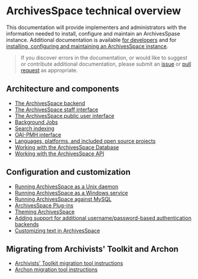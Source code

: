 # ArchivesSpace technical overview

This documentation will provide implementers and administrators with the information needed to install, configure and maintain an ArchivesSpase instance. Additional documentation is available [for developers](./readme_develop.md) and for [installing, configuring and maintaining an ArchivesSpace instance](./readme_implement.md).

> If you discover errors in the documentation, or would like to suggest or contribute additional documentation, please submit an [issue](https://github.com/archivesspace/tech-docs/issues) or [pull request](https://github.com/archivesspace/tech-docs/pulls) as appropriate.

## Architecture and components
  * [The ArchivesSpace backend](./architecture/backend)
  * [The ArchivesSpace staff interface](./architecture/frontend)
  * [The ArchivesSpace public user interface](./architecture/public)
  * [Background Jobs](./architecture/jobs)
  * [Search indexing](./architecture/search)
  * [OAI-PMH interface](./architecture/oai-pmh)
  * [Languages, platforms, and included open source projects](./architecture/languages.md)
  * [Working with the ArchivesSpace Database](./architecture/backend/database.md)
  * [Working with the ArchivesSpace API](./api)

## Configuration and customization
  * [Running ArchivesSpace as a Unix daemon](./administration/unix_daemon.md)
  * [Running ArchivesSpace as a Windows service](./administration/windows.md)
  * [Running ArchivesSpace against MySQL](./provisioning/mysql.md)
  * [ArchivesSpace Plug-ins](./customization/plugins.md) 
  * [Theming ArchivesSpace](./customization/theming.md)
  * [Adding support for additional username/password-based authentication backends](./customization/authentication.md)
  * [Customizing text in ArchivesSpace](./customization/locales.md) 
  
## Migrating from Archivists' Toolkit and Archon
  * [Archivists' Toolkit migration tool instructions](./migrations/migrate_from_archivists_toolkit.md)
  * [Archon migration tool instructions](./migrations/migrate_from_archon.md)

